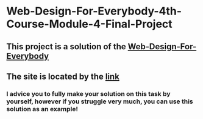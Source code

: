 # Web-Design-For-Everybody-4th-Course-Module-4-Final-Project
## This project is a solution of the [Web-Design-For-Everybody](https://www.coursera.org/learn/responsivedesign/peer/bbH2F/final-project-photo-gallery)
## The site is located by the [link](https://infectedduck.github.io/Web-Design-For-Everybody-4th-Course-Module-4-Final-Project/)
### I advice you to fully make your solution on this task by yourself, however if you struggle very much, you can use this solution as an example!
